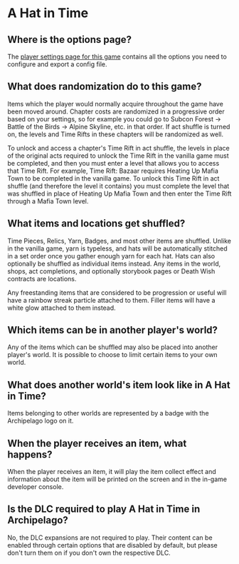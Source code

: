 # A Hat in Time

## Where is the options page?

The [player settings page for this game](../player-settings) contains all the options you need to configure and export a
config file.

## What does randomization do to this game?

Items which the player would normally acquire throughout the game have been moved around. Chapter costs are randomized in a progressive order based on your settings, so for example you could go to Subcon Forest -> Battle of the Birds -> Alpine Skyline, etc. in that order. If act shuffle is turned on, the levels and Time Rifts in these chapters will be randomized as well.
 
To unlock and access a chapter's Time Rift in act shuffle, the levels in place of the original acts required to unlock the Time Rift in the vanilla game must be completed, and then you must enter a level that allows you to access that Time Rift. For example, Time Rift: Bazaar requires Heating Up Mafia Town to be completed in the vanilla game. To unlock this Time Rift in act shuffle (and therefore the level it contains) you must complete the level that was shuffled in place of Heating Up Mafia Town and then enter the Time Rift through a Mafia Town level.

## What items and locations get shuffled?

Time Pieces, Relics, Yarn, Badges, and most other items are shuffled. Unlike in the vanilla game, yarn is typeless, and hats will be automatically stitched in a set order once you gather enough yarn for each hat. Hats can also optionally be shuffled as individual items instead. Any items in the world, shops, act completions, and optionally storybook pages or Death Wish contracts are locations.

Any freestanding items that are considered to be progression or useful will have a rainbow streak particle attached to them. Filler items will have a white glow attached to them instead.

## Which items can be in another player's world?

Any of the items which can be shuffled may also be placed into another player's world. It is possible to choose to limit
certain items to your own world.

## What does another world's item look like in A Hat in Time?

Items belonging to other worlds are represented by a badge with the Archipelago logo on it.

## When the player receives an item, what happens?

When the player receives an item, it will play the item collect effect and information about the item will be printed on the screen and in the in-game developer console.

## Is the DLC required to play A Hat in Time in Archipelago?

No, the DLC expansions are not required to play. Their content can be enabled through certain options that are disabled by default, but please don't turn them on if you don't own the respective DLC.
